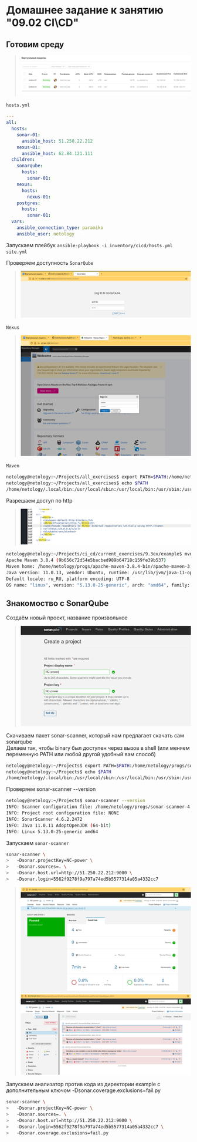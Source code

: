 # Домашнее задание к занятию "09.02 CI\CD"
## Готовим среду
>![PID 1](https://github.com/Smarzhic/netology/blob/main/09-ci-02-cicd/img/1.png)


`hosts.yml`
```yml
---
all:
  hosts:
    sonar-01:
      ansible_host: 51.250.22.212
    nexus-01:
      ansible_host: 62.84.121.111
  children:
    sonarqube:
      hosts:
        sonar-01:
    nexus:
      hosts:
        nexus-01:
    postgres:
      hosts:
        sonar-01:
  vars:
    ansible_connection_type: paramiko
    ansible_user: netology
 ```
Запускаем плейбук `ansible-playbook -i inventory/cicd/hosts.yml site.yml`

Проверяем доступность 
`SonarQube`
>![PID 2](https://github.com/Smarzhic/netology/blob/main/09-ci-02-cicd/img/3.png)

`Nexus`
>![PID 2](https://github.com/Smarzhic/netology/blob/main/09-ci-02-cicd/img/4.png)

`Maven`
```bash
netology@netology:~/Projects/all_exercises$ export PATH=$PATH:/home/netology/progs/apache-maven-3.8.4-bin/apache-maven-3.8.4/bin
netology@netology:~/Projects/all_exercises$ echo $PATH
/home/netology/.local/bin:/usr/local/sbin:/usr/local/bin:/usr/sbin:/usr/bin:/sbin:/bin:/usr/games:/usr/local/games:/snap/bin:/home/netology/.local/bin:/home/netology/progs/sonar-scanner-4.6.2.2472-linux/bin:/home/netology/progs/apache-maven-3.8.4-bin/apache-maven-3.8.4/bin
```
Разрешаем доступ по http
>![PID 2](https://github.com/Smarzhic/netology/blob/main/09-ci-02-cicd/img/5.png)

```bash
netology@netology:~/Projects/ci_cd/current_exercises/9.3ex/example$ mvn --version
Apache Maven 3.8.4 (9b656c72d54e5bacbed989b64718c159fe39b537)
Maven home: /home/netology/progs/apache-maven-3.8.4-bin/apache-maven-3.8.4
Java version: 11.0.13, vendor: Ubuntu, runtime: /usr/lib/jvm/java-11-openjdk-amd64
Default locale: ru_RU, platform encoding: UTF-8
OS name: "linux", version: "5.13.0-25-generic", arch: "amd64", family: "unix"
```
## Знакомоство с SonarQube
Создаём новый проект, название произвольное
>![PID 2](https://github.com/Smarzhic/netology/blob/main/09-ci-02-cicd/img/6.png)

Скачиваем пакет sonar-scanner, который нам предлагает скачать сам sonarqube  
Делаем так, чтобы binary был доступен через вызов в shell (или меняем переменную PATH или любой другой удобный вам способ)
```bash
netology@netology:~/Projects$ export PATH=$PATH:/home/netology/progs/sonar-scanner-4.6.2.2472-linux/bin
netology@netology:~/Projects$ echo $PATH
/home/netology/.local/bin:/usr/local/sbin:/usr/local/bin:/usr/sbin:/usr/bin:/sbin:/bin:/usr/games:/usr/local/games:/snap/bin:/home/netology/.local/bin:/home/netology/progs/sonar-scanner-4.6.2.2472-linux/bin
```
Проверяем sonar-scanner --version
```bash
netology@netology:~/Projects$ sonar-scanner --version
INFO: Scanner configuration file: /home/netology/progs/sonar-scanner-4.6.2.2472-linux/conf/sonar-scanner.properties
INFO: Project root configuration file: NONE
INFO: SonarScanner 4.6.2.2472
INFO: Java 11.0.11 AdoptOpenJDK (64-bit)
INFO: Linux 5.13.0-25-generic amd64
```
Запускаем `sonar-scanner`
```bash
sonar-scanner \
>   -Dsonar.projectKey=NC-power \
>   -Dsonar.sources=. \
>   -Dsonar.host.url=http://51.250.22.212:9000 \
>   -Dsonar.login=5562f9278f9a797a74ed5b5577314a05a4332cc7
```
>![PID 2](https://github.com/Smarzhic/netology/blob/main/09-ci-02-cicd/img/7.png)
>![PID 2](https://github.com/Smarzhic/netology/blob/main/09-ci-02-cicd/img/8.png)

Запускаем анализатор против кода из директории example с дополнительным ключом -Dsonar.coverage.exclusions=fail.py
```bash
sonar-scanner \
>   -Dsonar.projectKey=NC-power \
>   -Dsonar.sources=. \
>   -Dsonar.host.url=http://51.250.22.212:9000 \
>   -Dsonar.login=5562f9278f9a797a74ed5b5577314a05a4332cc7 \
>   -Dsonar.coverage.exclusions=fail.py
```
